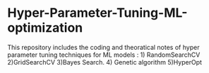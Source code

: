# Hyper-Parameter-Tuning-ML-optimization
This repository includes the coding and theoratical notes of hyper parameter tuning techniques for ML models : 1) RandomSearchCV 2)GridSearchCV 3)Bayes Search. 4) Genetic algorithm 5)HyperOpt
